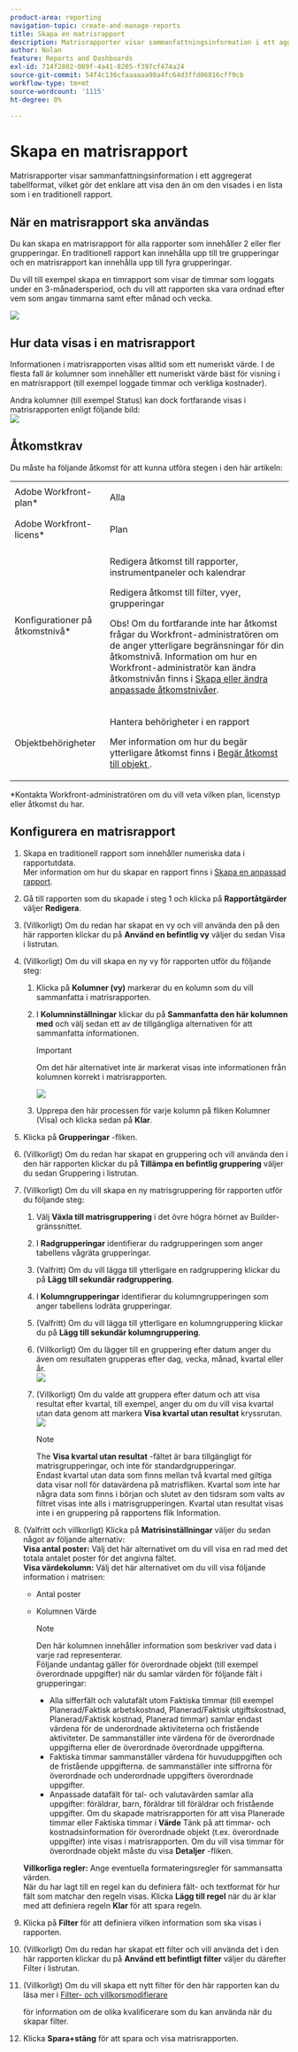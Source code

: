 ```yaml
---
product-area: reporting
navigation-topic: create-and-manage-reports
title: Skapa en matrisrapport
description: Matrisrapporter visar sammanfattningsinformation i ett aggregerat tabellformat, vilket gör det enklare att visa den än om den visades i en lista som i en traditionell rapport.
author: Nolan
feature: Reports and Dashboards
exl-id: 714f2802-089f-4a41-8205-f397cf474a24
source-git-commit: 54f4c136cfaaaaaa90a4fc64d3ffd06816cff9cb
workflow-type: tm+mt
source-wordcount: '1115'
ht-degree: 0%

---
```


# Skapa en matrisrapport

Matrisrapporter visar sammanfattningsinformation i ett aggregerat tabellformat, vilket gör det enklare att visa den än om den visades i en lista som i en traditionell rapport.

## När en matrisrapport ska användas

Du kan skapa en matrisrapport för alla rapporter som innehåller 2 eller fler grupperingar. En traditionell rapport kan innehålla upp till tre grupperingar och en matrisrapport kan innehålla upp till fyra grupperingar.

Du vill till exempel skapa en timrapport som visar de timmar som loggats under en 3-månadersperiod, och du vill att rapporten ska vara ordnad efter vem som angav timmarna samt efter månad och vecka.

![](assets/report-matrix-overview-350x123.png)

## Hur data visas i en matrisrapport

Informationen i matrisrapporten visas alltid som ett numeriskt värde. I de flesta fall är kolumner som innehåller ett numeriskt värde bäst för visning i en matrisrapport (till exempel loggade timmar och verkliga kostnader).

Andra kolumner (till exempel Status) kan dock fortfarande visas i matrisrapporten enligt följande bild:\
![](assets/report-matrix-status-350x73.png)

## Åtkomstkrav

Du måste ha följande åtkomst för att kunna utföra stegen i den här artikeln:

<table style="table-layout:auto"> 
 <col> 
 <col> 
 <tbody> 
  <tr> 
   <td role="rowheader">Adobe Workfront-plan*</td> 
   <td> <p>Alla</p> </td> 
  </tr> 
  <tr> 
   <td role="rowheader">Adobe Workfront-licens*</td> 
   <td> <p>Plan </p> </td> 
  </tr> 
  <tr> 
   <td role="rowheader">Konfigurationer på åtkomstnivå*</td> 
   <td> <p>Redigera åtkomst till rapporter, instrumentpaneler och kalendrar</p> <p>Redigera åtkomst till filter, vyer, grupperingar</p> <p>Obs! Om du fortfarande inte har åtkomst frågar du Workfront-administratören om de anger ytterligare begränsningar för din åtkomstnivå. Information om hur en Workfront-administratör kan ändra åtkomstnivån finns i <a href="../../../administration-and-setup/add-users/configure-and-grant-access/create-modify-access-levels.md" class="MCXref xref">Skapa eller ändra anpassade åtkomstnivåer</a>.</p> </td> 
  </tr> 
  <tr> 
   <td role="rowheader">Objektbehörigheter</td> 
   <td> <p>Hantera behörigheter i en rapport</p> <p>Mer information om hur du begär ytterligare åtkomst finns i <a href="../../../workfront-basics/grant-and-request-access-to-objects/request-access.md" class="MCXref xref">Begär åtkomst till objekt </a>.</p> </td> 
  </tr> 
 </tbody> 
</table>

&#42;Kontakta Workfront-administratören om du vill veta vilken plan, licenstyp eller åtkomst du har.

## Konfigurera en matrisrapport

1. Skapa en traditionell rapport som innehåller numeriska data i rapportutdata.\
   Mer information om hur du skapar en rapport finns i [Skapa en anpassad rapport](../../../reports-and-dashboards/reports/creating-and-managing-reports/create-custom-report.md).

1. Gå till rapporten som du skapade i steg 1 och klicka på **Rapportåtgärder** väljer **Redigera**.

1. (Villkorligt) Om du redan har skapat en vy och vill använda den på den här rapporten klickar du på **Använd en befintlig vy** väljer du sedan Visa i listrutan.
1. (Villkorligt) Om du vill skapa en ny vy för rapporten utför du följande steg:

   1. Klicka på **Kolumner (vy)** markerar du en kolumn som du vill sammanfatta i matrisrapporten.
   1. I **Kolumninställningar** klickar du på **Sammanfatta den här kolumnen med** och välj sedan ett av de tillgängliga alternativen för att sammanfatta informationen.

      >[!IMPORTANT]
      >
      >Om det här alternativet inte är markerat visas inte informationen från kolumnen korrekt i matrisrapporten.

      ![](assets/qs-report-matrix-summarized-350x392.png)

   1. Upprepa den här processen för varje kolumn på fliken Kolumner (Visa) och klicka sedan på **Klar**.

1. Klicka på **Grupperingar** -fliken.
1. (Villkorligt) Om du redan har skapat en gruppering och vill använda den i den här rapporten klickar du på **Tillämpa en befintlig gruppering** väljer du sedan Gruppering i listrutan.
1. (Villkorligt) Om du vill skapa en ny matrisgruppering för rapporten utför du följande steg:

   1. Välj **Växla till matrisgruppering** i det övre högra hörnet av Builder-gränssnittet.
   1. I **Radgrupperingar** identifierar du radgrupperingen som anger tabellens vågräta grupperingar.
   1. (Valfritt) Om du vill lägga till ytterligare en radgruppering klickar du på **Lägg till sekundär radgruppering**.
   1. I **Kolumngrupperingar** identifierar du kolumngrupperingen som anger tabellens lodräta grupperingar.
   1. (Valfritt) Om du vill lägga till ytterligare en kolumngruppering klickar du på **Lägg till sekundär kolumngruppering**.
   1. (Villkorligt) Om du lägger till en gruppering efter datum anger du även om resultaten grupperas efter dag, vecka, månad, kvartal eller år.\
      ![](assets/qs-grouping-by-date-options-for-matrix-report-350x450.png)

   1. (Villkorligt) Om du valde att gruppera efter datum och att visa resultat efter kvartal, till exempel, anger du om du vill visa kvartal utan data genom att markera **Visa kvartal utan resultat** kryssrutan.\
      ![](assets/qs-show-quarters-with-no-results-on-matrix-report-350x175.png)

      >[!NOTE]
      >
      >The **Visa kvartal utan resultat** -fältet är bara tillgängligt för matrisgrupperingar, och inte för standardgrupperingar.\
      >Endast kvartal utan data som finns mellan två kvartal med giltiga data visar noll för datavärdena på matrisfliken. Kvartal som inte har några data som finns i början och slutet av den tidsram som valts av filtret visas inte alls i matrisgrupperingen. Kvartal utan resultat visas inte i en gruppering på rapportens flik Information.

1. (Valfritt och villkorligt) Klicka på **Matrisinställningar** väljer du sedan något av följande alternativ:\
   **Visa antal poster:** Välj det här alternativet om du vill visa en rad med det totala antalet poster för det angivna fältet.\
   **Visa värdekolumn:** Välj det här alternativet om du vill visa följande information i matrisen:

   * Antal poster
   * Kolumnen Värde

      >[!NOTE]
      >
      >Den här kolumnen innehåller information som beskriver vad data i varje rad representerar.\
      >Följande undantag gäller för överordnade objekt (till exempel överordnade uppgifter) när du samlar värden för följande fält i grupperingar:
      >
      >   
      >   
      >   * Alla sifferfält och valutafält utom Faktiska timmar (till exempel Planerad/Faktisk arbetskostnad, Planerad/Faktisk utgiftskostnad, Planerad/Faktisk kostnad, Planerad timmar) samlar endast värdena för de underordnade aktiviteterna och fristående aktiviteter. De sammanställer inte värdena för de överordnade uppgifterna eller de överordnade överordnade uppgifterna.
      >   * Faktiska timmar sammanställer värdena för huvuduppgiften och de fristående uppgifterna. de sammanställer inte siffrorna för överordnade och underordnade uppgifters överordnade uppgifter.
      >   * Anpassade datafält för tal- och valutavärden samlar alla uppgifter: föräldrar, barn, föräldrar till föräldrar och fristående uppgifter. Om du skapade matrisrapporten för att visa Planerade timmar eller Faktiska timmar i **Värde** Tänk på att timmar- och kostnadsinformation för överordnade objekt (t.ex. överordnade uppgifter) inte visas i matrisrapporten. Om du vill visa timmar för överordnade objekt måste du visa **Detaljer** -fliken.

   **Villkorliga regler:** Ange eventuella formateringsregler för sammansatta värden.\
   När du har lagt till en regel kan du definiera fält- och textformat för hur fält som matchar den regeln visas. Klicka **Lägg till regel** när du är klar med att definiera regeln **Klar** för att spara regeln.

1. Klicka på **Filter** för att definiera vilken information som ska visas i rapporten.
1. (Villkorligt) Om du redan har skapat ett filter och vill använda det i den här rapporten klickar du på **Använd ett befintligt filter** väljer du därefter Filter i listrutan.
1. (Villkorligt) Om du vill skapa ett nytt filter för den här rapporten kan du läsa mer i [Filter- och villkorsmodifierare](../../../reports-and-dashboards/reports/reporting-elements/filter-condition-modifiers.md)

   <!--
   <MadCap:conditionalText data-mc-conditions="QuicksilverOrClassic.Draft mode">
   and
   <a href="../../../reports-and-dashboards/reports/reporting-elements/advanced-filter-condition-qualifiers.md" class="MCXref xref">Advanced Filter and condition qualifiers </a>
   </MadCap:conditionalText>
   -->

   för information om de olika kvalificerare som du kan använda när du skapar filter.

1. Klicka **Spara+stäng** för att spara och visa matrisrapporten.
